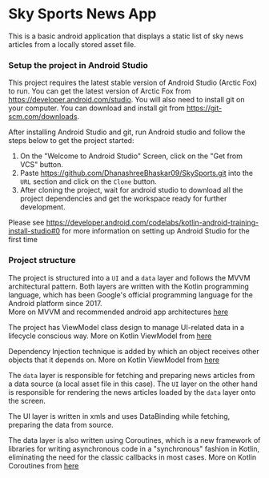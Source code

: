 # Sky Sports News App

This is a basic android application that displays a static list of sky news articles from a locally stored asset file.

### Setup the project in Android Studio
This project requires the latest stable version of Android Studio (Arctic Fox) to run. You can get the latest version of Arctic Fox from https://developer.android.com/studio. You will also need to install git on your computer. You can download and install git from https://git-scm.com/downloads.

After installing Android Studio and git, run Android studio and follow the steps below to get the project started:

1. On the "Welcome to Android Studio" Screen, click on the "Get from VCS" button.
2. Paste https://github.com/DhanashreeBhaskar09/SkySports.git into the `URL` section and click on the `Clone` button.
3. After cloning the project, wait for android studio to download all the project dependencies and get the workspace ready for further development.

Please see https://developer.android.com/codelabs/kotlin-android-training-install-studio#0 for more information on setting up Android Studio for the first time

### Project structure
The project is structured into a `UI` and a `data` layer and follows the MVVM architectural pattern. Both layers are written with the Kotlin programming language, which has been  Google's official programming language for the Android platform since 2017.  
More on MVVM and recommended android app architectures [here](https://developer.android.com/jetpack/guide)

The project has ViewModel class design to  manage UI-related data in a lifecycle conscious way. More on Kotlin ViewModel from [here](https://developer.android.com/topic/libraries/architecture/viewmodel)

Dependency Injection technique is added by which an object receives other objects that it depends on. More on Kotlin ViewModel from [here](https://developer.android.com/training/dependency-injection)

The `data` layer is responsible for fetching and preparing news articles from a data source (a local asset file in this case). The `UI` layer on the other hand is responsible for rendering the news articles loaded by the `data` layer onto the screen.

The UI layer is written in xmls and uses DataBinding while fetching, preparing the data from source. 

The data layer is also written using Coroutines, which is a new framework of libraries for writing asynchronous code in a "synchronous" fashion in Kotlin, eliminating the need for the classic callbacks in most cases.
More on Kotlin Coroutines from [here](https://kotlinlang.org/docs/coroutines-overview.html)